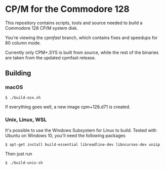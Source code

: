# CP/M for the Commodore 128

This repository contains scripts, tools and source needed to build a Commodore 128 CP/M system disk.

You're viewing the *cpmfast* branch, which contains fixes and speedups for 80 column mode.

Currently only CPM+.SYS is built from source, while the rest of the binaries are taken from the updated cpmfast release.

## Building

### macOS

    $ ./build-osx.sh

If everything goes well, a new image cpm+128.d71 is created.

### Unix, Linux, WSL

It's possible to use the Windows Subsystem for Linux to build. Tested with Ubuntu on Windows 10, you'll need the following packages

    $ apt-get install build-essential libreadline-dev libncurses-dev unzip

Then just run

    $ ./build-unix-sh
    